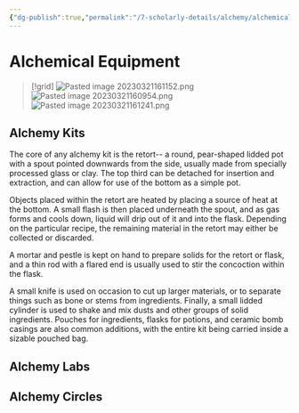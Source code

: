 ```yaml
---
{"dg-publish":true,"permalink":"/7-scholarly-details/alchemy/alchemical-equipment/","noteIcon":""}
---
```


# Alchemical Equipment

>[!grid]
>![Pasted image 20230321161152.png](/img/user/x.%20Assets/Attachments/Pasted%20image%2020230321161152.png)
>![Pasted image 20230321160954.png](/img/user/x.%20Assets/Attachments/Pasted%20image%2020230321160954.png)
>![Pasted image 20230321161241.png](/img/user/x.%20Assets/Attachments/Pasted%20image%2020230321161241.png)

## Alchemy Kits

The core of any alchemy kit is the retort-- a round, pear-shaped lidded pot with a spout pointed downwards from the side, usually made from specially processed glass or clay. The top third can be detached for insertion and extraction, and can allow for use of the bottom as a simple pot.

Objects placed within the retort are heated by placing a source of heat at the bottom. A small flash is then placed underneath the spout, and as gas forms and cools down, liquid will drip out of it and into the flask. Depending on the particular recipe, the remaining material in the retort may either be collected or discarded. 

A mortar and pestle is kept on hand to prepare solids for the retort or flask, and a thin rod with a flared end is usually used to stir the concoction within the flask. 

A small knife is used on occasion to cut up larger materials, or to separate things such as bone or stems from ingredients. Finally, a small lidded cylinder is used to shake and mix dusts and other groups of solid ingredients. Pouches for ingredients, flasks for potions, and ceramic bomb casings are also common additions, with the entire kit being carried inside a sizable pouched bag. 

## Alchemy Labs


## Alchemy Circles 


